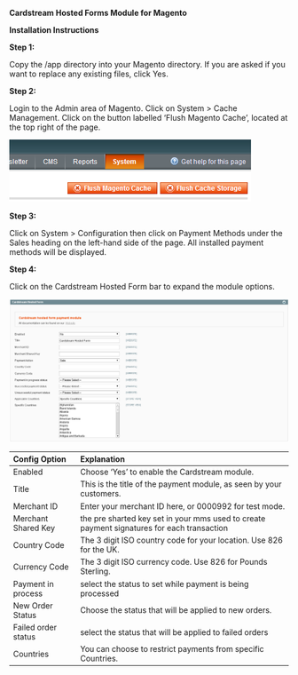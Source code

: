 **Cardstream Hosted Forms Module for Magento**

**Installation Instructions**

**Step 1:**

Copy the /app directory into your Magento directory. If you are asked if you
want to replace any existing files, click Yes.

**Step 2:**

Login to the Admin area of Magento. Click on System > Cache Management.
Click on the button labelled ‘Flush Magento Cache’, located at the top right
of the page.

![Magento Flush Cache](/images/magento-cache.png)

**Step 3:**

Click on System > Configuration then click on Payment Methods under the
Sales heading on the left-hand side of the page. All installed payment
methods will be displayed.

**Step 4:**

Click on the Cardstream Hosted Form bar to expand the module options.

![Magento Cardstream Config](/images/magento-cardstream-config.png)

| Config Option | Explanation |
| :-------------|:------------|
| Enabled | Choose ‘Yes’ to enable the Cardstream module. |
| Title   | This is the title of the payment module, as seen by your customers. |
| Merchant ID | Enter your merchant ID here, or 0000992 for test mode. |
| Merchant Shared Key | the pre sharted key set in your mms used to create payment signatures for each transaction |
| Country Code | The 3 digit ISO country code for your location. Use 826 for the UK. |
| Currency Code | The 3 digit ISO currency code. Use 826 for Pounds Sterling. |
| Payment in process | select the status to set while payment is being processed |
| New Order Status | Choose the status that will be applied to new orders. |
| Failed order status | select the status that will be applied to failed orders |
| Countries | You can choose to restrict payments from specific Countries. |

